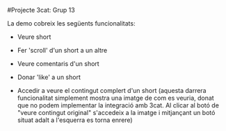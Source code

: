 #Projecte 3cat: Grup 13

La demo cobreix les següents funcionalitats:

- Veure short

- Fer 'scroll' d'un short a un altre

- Veure comentaris d'un short

- Donar 'like' a un short

- Accedir a veure el contingut complert d'un short
(aquesta darrera funcionalitat simplement mostra una imatge de com es veuria, donat que no podem implementar la integració amb 3cat. Al clicar al botó de "veure contingut original" s'accedeix a la imatge i mitjançant un botó situat adalt a l'esquerra es torna enrere)